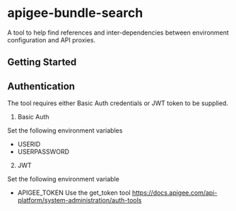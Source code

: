# apigee-bundle-search

A tool to help find references and inter-dependencies between environment configuration and API proxies.

## Getting Started

## Authentication
The tool requires either Basic Auth credentials or JWT token to be supplied.

1. Basic Auth

Set the following environment variables
* USERID
* USERPASSWORD

2. JWT

Set the following environment variable
* APIGEE_TOKEN 
Use the get_token tool https://docs.apigee.com/api-platform/system-administration/auth-tools
